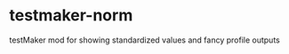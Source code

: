 testmaker-norm
==============

testMaker mod for showing standardized values and fancy profile outputs
